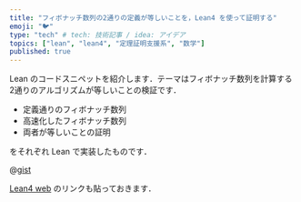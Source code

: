 ```yaml
---
title: "フィボナッチ数列の2通りの定義が等しいことを，Lean4 を使って証明する"
emoji: "🐦"
type: "tech" # tech: 技術記事 / idea: アイデア
topics: ["lean", "lean4", "定理証明支援系", "数学"]
published: true
---
```


Lean のコードスニペットを紹介します．テーマはフィボナッチ数列を計算する2通りのアルゴリズムが等しいことの検証です．

* 定義通りのフィボナッチ数列
* 高速化したフィボナッチ数列
* 両者が等しいことの証明

をそれぞれ Lean で実装したものです．

@[gist](https://gist.github.com/Seasawher/33cab5255dc5d5febab7d879e9b4fa34)

[Lean4 web](https://t.ly/tmjm3) のリンクも貼っておきます．